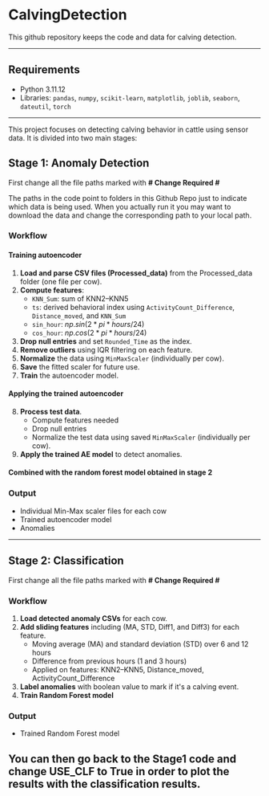 # CalvingDetection
This github repository keeps the code and data for calving detection. 

---

## Requirements
- Python 3.11.12
- Libraries: `pandas`, `numpy`, `scikit-learn`, `matplotlib`, `joblib`, `seaborn`, `dateutil`, `torch`

---
This project focuses on detecting calving behavior in cattle using sensor data. It is divided into two main stages:

## Stage 1: Anomaly Detection
First change all the file paths marked with
**# Change Required  #**

The paths in the code point to folders in this Github Repo just to indicate which data is being used. When you actually run it you may want to download the data and change the corresponding path to your local path.

### Workflow
#### Training autoencoder
1. **Load and parse CSV files (Processed_data)** from the Processed_data folder (one file per cow).
2. **Compute features**:
   - `KNN_Sum`: sum of KNN2–KNN5
   - `ts`: derived behavioral index using `ActivityCount_Difference`, `Distance_moved`, and `KNN_Sum`
   - `sin_hour`: $np.sin(2 * pi * hours / 24)$
   - `cos_hour`: $np.cos(2 * pi * hours / 24)$
3. **Drop null entries** and set `Rounded_Time` as the index.
4. **Remove outliers** using IQR filtering on each feature.
5. **Normalize** the data using `MinMaxScaler` (individually per cow).
6. **Save** the fitted scaler for future use.
7. **Train** the autoencoder model.
#### Applying the trained autoencoder
8. **Process test data**.
    - Compute features needed
    - Drop null entries
    - Normalize the test data using saved `MinMaxScaler` (individually per cow).
9. **Apply the trained AE model** to detect anomalies.
#### Combined with the random forest model obtained in stage 2

### Output
- Individual Min-Max scaler files for each cow
- Trained autoencoder model
- Anomalies

---

## Stage 2: Classification
First change all the file paths marked with
**# Change Required  #**

### Workflow
1. **Load detected anomaly CSVs** for each cow.
2. **Add sliding features** including (MA, STD, Diff1, and Diff3) for each feature.
   - Moving average (MA) and standard deviation (STD) over 6 and 12 hours
   - Difference from previous hours (1 and 3 hours)
   - Applied on features: KNN2–KNN5, Distance_moved, ActivityCount_Difference
3. **Label anomalies** with boolean value to mark if it's a calving event.
4. **Train Random Forest model**


### Output
- Trained Random Forest model

You can then go back to the Stage1 code and change USE_CLF to True in order to plot the results with the classification results.
---

